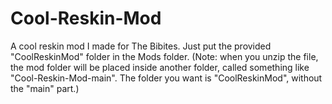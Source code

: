 # Cool-Reskin-Mod
A cool reskin mod I made for The Bibites. Just put the provided "CoolReskinMod" folder in the Mods folder. (Note: when you unzip the file, the mod folder will be placed inside another folder, called something like "Cool-Reskin-Mod-main". The folder you want is "CoolReskinMod", without the "main" part.)
